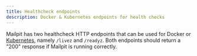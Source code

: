 ```yaml
---
title: Healthcheck endpoints
description: Docker & Kubernetes endpoints for health checks
---
```


Mailpit has two healthcheck HTTP endpoints that can be used for Docker or [Kubernetes](https://kubernetes.io/docs/reference/using-api/health-checks/), namely `/livez` and `/readyz`. Both endpoints should return a "200" response if Mailpit is running correctly.
